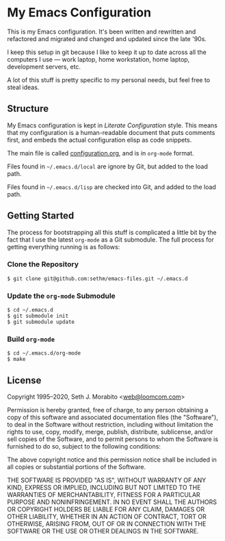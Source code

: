# My Emacs Configuration

This is my Emacs configuration. It's been written and rewritten and
refactored and migrated and changed and updated since the late '90s.

I keep this setup in git because I like to keep it up to date across
all the computers I use — work laptop, home workstation, home laptop,
development servers, etc.

A lot of this stuff is pretty specific to my personal needs, but feel
free to steal ideas.

## Structure

My Emacs configuration is kept in *Literate Configuration* style.
This means that my configuration is a human-readable document that
puts comments first, and embeds the actual configuration elisp as code
snippets.

The main file is called [configuration.org](configuration.org), and
is in `org-mode` format.

Files found in `~/.emacs.d/local` are ignore by Git, but added to
the load path.

Files found in `~/.emacs.d/lisp` are checked into Git, and added to
the load path.

## Getting Started

The process for bootstrapping all this stuff is complicated
a little bit by the fact that I use the latest `org-mode`
as a Git submodule. The full process for getting everything running
is as follows:

### Clone the Repository

    $ git clone git@github.com:sethm/emacs-files.git ~/.emacs.d

### Update the `org-mode` Submodule

    $ cd ~/.emacs.d
    $ git submodule init
    $ git submodule update

### Build `org-mode`

    $ cd ~/.emacs.d/org-mode
    $ make

## License

Copyright 1995–2020, Seth J. Morabito &lt;web@loomcom.com&gt;

Permission is hereby granted, free of charge, to any person obtaining
a copy of this software and associated documentation files (the
"Software"), to deal in the Software without restriction, including
without limitation the rights to use, copy, modify, merge, publish,
distribute, sublicense, and/or sell copies of the Software, and to
permit persons to whom the Software is furnished to do so, subject to
the following conditions:

The above copyright notice and this permission notice shall be
included in all copies or substantial portions of the Software.

THE SOFTWARE IS PROVIDED "AS IS", WITHOUT WARRANTY OF ANY KIND,
EXPRESS OR IMPLIED, INCLUDING BUT NOT LIMITED TO THE WARRANTIES OF
MERCHANTABILITY, FITNESS FOR A PARTICULAR PURPOSE AND NONINFRINGEMENT.
IN NO EVENT SHALL THE AUTHORS OR COPYRIGHT HOLDERS BE LIABLE FOR ANY
CLAIM, DAMAGES OR OTHER LIABILITY, WHETHER IN AN ACTION OF CONTRACT,
TORT OR OTHERWISE, ARISING FROM, OUT OF OR IN CONNECTION WITH THE
SOFTWARE OR THE USE OR OTHER DEALINGS IN THE SOFTWARE.
